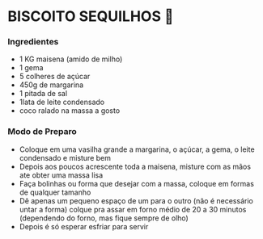 # BISCOITO SEQUILHOS :cookie:

### **Ingredientes**

* 1 KG maisena (amido de milho)
* 1 gema
* 5 colheres de açúcar
* 450g de margarina
* 1 pitada de sal
* 1lata de leite condensado
* coco ralado na massa a gosto

### __Modo de Preparo__

*  Coloque em uma vasilha grande a margarina, o açúcar, a gema, o leite condensado e misture bem
* Depois aos poucos acrescente toda a maisena, misture com as mãos ate obter uma massa lisa
* Faça bolinhas ou forma que desejar com a massa, coloque em formas de qualquer tamanho
* Dê apenas um pequeno espaço de um para o outro (não é necessário untar a forma) colque pra assar em forno médio de 20 a 30 minutos (dependendo do forno, mas fique sempre de olho)
* Depois é só esperar esfriar para servir 

